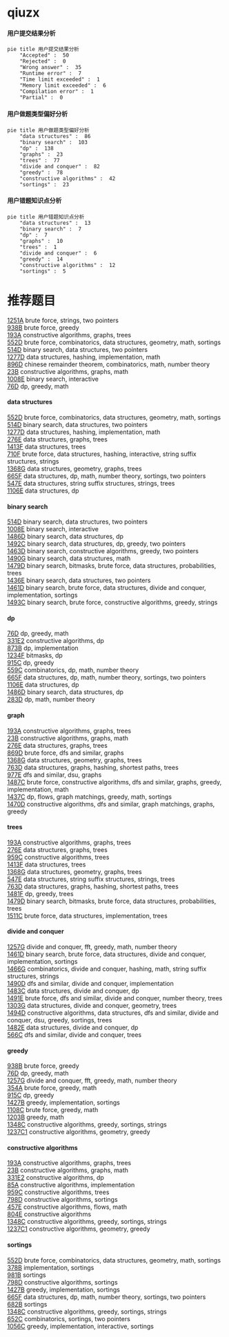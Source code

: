 # qiuzx
<!-- tabs:start -->
#### **用户提交结果分析**

```mermaid
pie title 用户提交结果分析
    "Accepted" :  50
    "Rejected" :  0
    "Wrong answer" :  35
    "Runtime error" :  7
    "Time limit exceeded" :  1
    "Memory limit exceeded" :  6
    "Compilation error" :  1
    "Partial" :  0
```
#### **用户做题类型偏好分析**

```mermaid
pie title 用户做题类型偏好分析
    "data structures" :  86
    "binary search" :  103
    "dp" :  138
    "graphs" :  23
    "trees" :  77
    "divide and conquer" :  82
    "greedy" :  78
    "constructive algorithms" :  42
    "sortings" :  23
```
#### **用户错题知识点分析**

```mermaid
pie title 用户错题知识点分析
    "data structures" :  13
    "binary search" :  7
    "dp" :  7
    "graphs" :  10
    "trees" :  1
    "divide and conquer" :  6
    "greedy" :  14
    "constructive algorithms" :  12
    "sortings" :  5
```
<!-- tabs:end -->
# 推荐题目
[1251A](http://codeforces.com/problemset/problem/1251/A)		brute force,
                        strings,
                        two pointers		  
[938B](http://codeforces.com/problemset/problem/938/B)		brute force,
                        greedy		  
[193A](http://codeforces.com/problemset/problem/193/A)		constructive algorithms,
                        graphs,
                        trees		  
[552D](http://codeforces.com/problemset/problem/552/D)		brute force,
                        combinatorics,
                        data structures,
                        geometry,
                        math,
                        sortings		  
[514D](http://codeforces.com/problemset/problem/514/D)		binary search,
                        data structures,
                        two pointers		  
[1277D](http://codeforces.com/problemset/problem/1277/D)		data structures,
                        hashing,
                        implementation,
                        math		  
[896D](http://codeforces.com/problemset/problem/896/D)		chinese remainder theorem,
                        combinatorics,
                        math,
                        number theory		  
[23B](http://codeforces.com/problemset/problem/23/B)		constructive algorithms,
                        graphs,
                        math		  
[1008E](https://codeforces.com/contest/1008/problem/E)		binary search,
                        interactive		  
[76D](http://codeforces.com/problemset/problem/76/D)		dp,
                        greedy,
                        math		  
<!-- tabs:start -->
#### **data structures**
[552D](http://codeforces.com/problemset/problem/552/D)		brute force,
                        combinatorics,
                        data structures,
                        geometry,
                        math,
                        sortings		  
[514D](http://codeforces.com/problemset/problem/514/D)		binary search,
                        data structures,
                        two pointers		  
[1277D](http://codeforces.com/problemset/problem/1277/D)		data structures,
                        hashing,
                        implementation,
                        math		  
[276E](http://codeforces.com/problemset/problem/276/E)		data structures,
                        graphs,
                        trees		  
[1413F](http://codeforces.com/problemset/problem/1413/F)		data structures,
                        trees		  
[710F](http://codeforces.com/problemset/problem/710/F)		brute force,
                        data structures,
                        hashing,
                        interactive,
                        string suffix structures,
                        strings		  
[1368G](http://codeforces.com/problemset/problem/1368/G)		data structures,
                        geometry,
                        graphs,
                        trees		  
[665F](http://codeforces.com/problemset/problem/665/F)		data structures,
                        dp,
                        math,
                        number theory,
                        sortings,
                        two pointers		  
[547E](http://codeforces.com/problemset/problem/547/E)		data structures,
                        string suffix structures,
                        strings,
                        trees		  
[1106E](http://codeforces.com/problemset/problem/1106/E)		data structures,
                        dp		  
#### **binary search**
[514D](http://codeforces.com/problemset/problem/514/D)		binary search,
                        data structures,
                        two pointers		  
[1008E](https://codeforces.com/contest/1008/problem/E)		binary search,
                        interactive		  
[1486D](http://codeforces.com/problemset/problem/1486/D)		binary search,
                        data structures,
                        dp		  
[1492C](http://codeforces.com/problemset/problem/1492/C)		binary search,
                        data structures,
                        dp,
                        greedy,
                        two pointers		  
[1463D](http://codeforces.com/problemset/problem/1463/D)		binary search,
                        constructive algorithms,
                        greedy,
                        two pointers		  
[1490G](http://codeforces.com/problemset/problem/1490/G)		binary search,
                        data structures,
                        math		  
[1479D](http://codeforces.com/problemset/problem/1479/D)		binary search,
                        bitmasks,
                        brute force,
                        data structures,
                        probabilities,
                        trees		  
[1436E](http://codeforces.com/problemset/problem/1436/E)		binary search,
                        data structures,
                        two pointers		  
[1461D](http://codeforces.com/problemset/problem/1461/D)		binary search,
                        brute force,
                        data structures,
                        divide and conquer,
                        implementation,
                        sortings		  
[1493C](http://codeforces.com/problemset/problem/1493/C)		binary search,
                        brute force,
                        constructive algorithms,
                        greedy,
                        strings		  
#### **dp**
[76D](http://codeforces.com/problemset/problem/76/D)		dp,
                        greedy,
                        math		  
[331E2](http://codeforces.com/problemset/problem/331/E2)		constructive algorithms,
                        dp		  
[873B](http://codeforces.com/problemset/problem/873/B)		dp,
                        implementation		  
[1234F](http://codeforces.com/problemset/problem/1234/F)		bitmasks,
                        dp		  
[915C](http://codeforces.com/problemset/problem/915/C)		dp,
                        greedy		  
[559C](http://codeforces.com/problemset/problem/559/C)		combinatorics,
                        dp,
                        math,
                        number theory		  
[665F](http://codeforces.com/problemset/problem/665/F)		data structures,
                        dp,
                        math,
                        number theory,
                        sortings,
                        two pointers		  
[1106E](http://codeforces.com/problemset/problem/1106/E)		data structures,
                        dp		  
[1486D](http://codeforces.com/problemset/problem/1486/D)		binary search,
                        data structures,
                        dp		  
[283D](http://codeforces.com/problemset/problem/283/D)		dp,
                        math,
                        number theory		  
#### **graph**
[193A](http://codeforces.com/problemset/problem/193/A)		constructive algorithms,
                        graphs,
                        trees		  
[23B](http://codeforces.com/problemset/problem/23/B)		constructive algorithms,
                        graphs,
                        math		  
[276E](http://codeforces.com/problemset/problem/276/E)		data structures,
                        graphs,
                        trees		  
[869D](http://codeforces.com/problemset/problem/869/D)		brute force,
                        dfs and similar,
                        graphs		  
[1368G](http://codeforces.com/problemset/problem/1368/G)		data structures,
                        geometry,
                        graphs,
                        trees		  
[763D](http://codeforces.com/problemset/problem/763/D)		data structures,
                        graphs,
                        hashing,
                        shortest paths,
                        trees		  
[977E](http://codeforces.com/problemset/problem/977/E)		dfs and similar,
                        dsu,
                        graphs		  
[1487C](http://codeforces.com/problemset/problem/1487/C)		brute force,
                        constructive algorithms,
                        dfs and similar,
                        graphs,
                        greedy,
                        implementation,
                        math		  
[1437C](http://codeforces.com/problemset/problem/1437/C)		dp,
                        flows,
                        graph matchings,
                        greedy,
                        math,
                        sortings		  
[1470D](http://codeforces.com/problemset/problem/1470/D)		constructive algorithms,
                        dfs and similar,
                        graph matchings,
                        graphs,
                        greedy		  
#### **trees**
[193A](http://codeforces.com/problemset/problem/193/A)		constructive algorithms,
                        graphs,
                        trees		  
[276E](http://codeforces.com/problemset/problem/276/E)		data structures,
                        graphs,
                        trees		  
[959C](http://codeforces.com/problemset/problem/959/C)		constructive algorithms,
                        trees		  
[1413F](http://codeforces.com/problemset/problem/1413/F)		data structures,
                        trees		  
[1368G](http://codeforces.com/problemset/problem/1368/G)		data structures,
                        geometry,
                        graphs,
                        trees		  
[547E](http://codeforces.com/problemset/problem/547/E)		data structures,
                        string suffix structures,
                        strings,
                        trees		  
[763D](http://codeforces.com/problemset/problem/763/D)		data structures,
                        graphs,
                        hashing,
                        shortest paths,
                        trees		  
[1481F](http://codeforces.com/problemset/problem/1481/F)		dp,
                        greedy,
                        trees		  
[1479D](http://codeforces.com/problemset/problem/1479/D)		binary search,
                        bitmasks,
                        brute force,
                        data structures,
                        probabilities,
                        trees		  
[1511C](http://codeforces.com/problemset/problem/1511/C)		brute force,
                        data structures,
                        implementation,
                        trees		  
#### **divide and conquer**
[1257G](http://codeforces.com/problemset/problem/1257/G)		divide and conquer,
                        fft,
                        greedy,
                        math,
                        number theory		  
[1461D](http://codeforces.com/problemset/problem/1461/D)		binary search,
                        brute force,
                        data structures,
                        divide and conquer,
                        implementation,
                        sortings		  
[1466G](http://codeforces.com/problemset/problem/1466/G)		combinatorics,
                        divide and conquer,
                        hashing,
                        math,
                        string suffix structures,
                        strings		  
[1490D](http://codeforces.com/problemset/problem/1490/D)		dfs and similar,
                        divide and conquer,
                        implementation		  
[1483C](https://codeforces.com/contest/1483/problem/C)		data structures,
                        divide and conquer,
                        dp		  
[1491E](http://codeforces.com/problemset/problem/1491/E)		brute force,
                        dfs and similar,
                        divide and conquer,
                        number theory,
                        trees		  
[1303G](http://codeforces.com/problemset/problem/1303/G)		data structures,
                        divide and conquer,
                        geometry,
                        trees		  
[1494D](http://codeforces.com/problemset/problem/1494/D)		constructive algorithms,
                        data structures,
                        dfs and similar,
                        divide and conquer,
                        dsu,
                        greedy,
                        sortings,
                        trees		  
[1482E](http://codeforces.com/problemset/problem/1482/E)		data structures,
                        divide and conquer,
                        dp		  
[566C](http://codeforces.com/problemset/problem/566/C)		dfs and similar,
                        divide and conquer,
                        trees		  
#### **greedy**
[938B](http://codeforces.com/problemset/problem/938/B)		brute force,
                        greedy		  
[76D](http://codeforces.com/problemset/problem/76/D)		dp,
                        greedy,
                        math		  
[1257G](http://codeforces.com/problemset/problem/1257/G)		divide and conquer,
                        fft,
                        greedy,
                        math,
                        number theory		  
[354A](http://codeforces.com/problemset/problem/354/A)		brute force,
                        greedy,
                        math		  
[915C](http://codeforces.com/problemset/problem/915/C)		dp,
                        greedy		  
[1427B](http://codeforces.com/problemset/problem/1427/B)		greedy,
                        implementation,
                        sortings		  
[1108C](http://codeforces.com/problemset/problem/1108/C)		brute force,
                        greedy,
                        math		  
[1203B](http://codeforces.com/problemset/problem/1203/B)		greedy,
                        math		  
[1348C](http://codeforces.com/problemset/problem/1348/C)		constructive algorithms,
                        greedy,
                        sortings,
                        strings		  
[1237C1](http://codeforces.com/problemset/problem/1237/C1)		constructive algorithms,
                        geometry,
                        greedy		  
#### **constructive algorithms**
[193A](http://codeforces.com/problemset/problem/193/A)		constructive algorithms,
                        graphs,
                        trees		  
[23B](http://codeforces.com/problemset/problem/23/B)		constructive algorithms,
                        graphs,
                        math		  
[331E2](http://codeforces.com/problemset/problem/331/E2)		constructive algorithms,
                        dp		  
[85A](http://codeforces.com/problemset/problem/85/A)		constructive algorithms,
                        implementation		  
[959C](http://codeforces.com/problemset/problem/959/C)		constructive algorithms,
                        trees		  
[798D](http://codeforces.com/problemset/problem/798/D)		constructive algorithms,
                        sortings		  
[457E](http://codeforces.com/problemset/problem/457/E)		constructive algorithms,
                        flows,
                        math		  
[804E](http://codeforces.com/problemset/problem/804/E)		constructive algorithms		  
[1348C](http://codeforces.com/problemset/problem/1348/C)		constructive algorithms,
                        greedy,
                        sortings,
                        strings		  
[1237C1](http://codeforces.com/problemset/problem/1237/C1)		constructive algorithms,
                        geometry,
                        greedy		  
#### **sortings**
[552D](http://codeforces.com/problemset/problem/552/D)		brute force,
                        combinatorics,
                        data structures,
                        geometry,
                        math,
                        sortings		  
[378B](http://codeforces.com/problemset/problem/378/B)		implementation,
                        sortings		  
[981B](http://codeforces.com/problemset/problem/981/B)		sortings		  
[798D](http://codeforces.com/problemset/problem/798/D)		constructive algorithms,
                        sortings		  
[1427B](http://codeforces.com/problemset/problem/1427/B)		greedy,
                        implementation,
                        sortings		  
[665F](http://codeforces.com/problemset/problem/665/F)		data structures,
                        dp,
                        math,
                        number theory,
                        sortings,
                        two pointers		  
[682B](http://codeforces.com/problemset/problem/682/B)		sortings		  
[1348C](http://codeforces.com/problemset/problem/1348/C)		constructive algorithms,
                        greedy,
                        sortings,
                        strings		  
[652C](http://codeforces.com/problemset/problem/652/C)		combinatorics,
                        sortings,
                        two pointers		  
[1056C](http://codeforces.com/problemset/problem/1056/C)		greedy,
                        implementation,
                        interactive,
                        sortings		  
<!-- tabs:end -->
